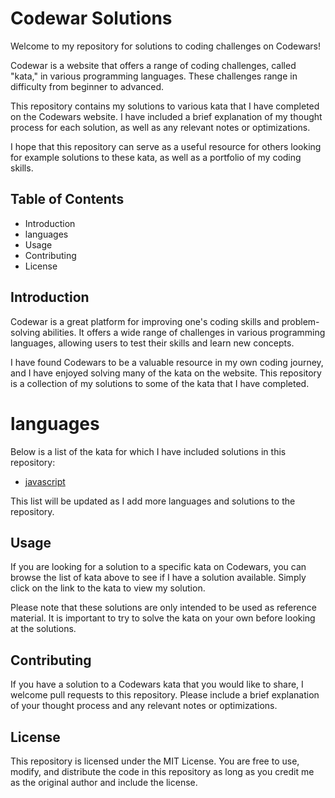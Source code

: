 # Codewar Solutions
Welcome to my repository for solutions to coding challenges on Codewars!

Codewar is a website that offers a range of coding challenges, called "kata," in various programming languages. These challenges range in difficulty from beginner to advanced.

This repository contains my solutions to various kata that I have completed on the Codewars website. I have included a brief explanation of my thought process for each solution, as well as any relevant notes or optimizations.

I hope that this repository can serve as a useful resource for others looking for example solutions to these kata, as well as a portfolio of my coding skills.

## Table of Contents
* Introduction
* languages
* Usage
* Contributing
* License

## Introduction
Codewar is a great platform for improving one's coding skills and problem-solving abilities. It offers a wide range of challenges in various programming languages, allowing users to test their skills and learn new concepts.

I have found Codewars to be a valuable resource in my own coding journey, and I have enjoyed solving many of the kata on the website. This repository is a collection of my solutions to some of the kata that I have completed.

# languages
Below is a list of the kata for which I have included solutions in this repository:

* [javascript](https://github.com/fazzy12/codewars-solutions/tree/main/javascript)

<!-- * Kata Name 2 -->
<!-- * Kata Name 3 -->
This list will be updated as I add more languages and solutions to the repository.

## Usage
If you are looking for a solution to a specific kata on Codewars, you can browse the list of kata above to see if I have a solution available. Simply click on the link to the kata to view my solution.

Please note that these solutions are only intended to be used as reference material. It is important to try to solve the kata on your own before looking at the solutions.

## Contributing
If you have a solution to a Codewars kata that you would like to share, I welcome pull requests to this repository. Please include a brief explanation of your thought process and any relevant notes or optimizations.

## License
This repository is licensed under the MIT License. You are free to use, modify, and distribute the code in this repository as long as you credit me as the original author and include the license.
